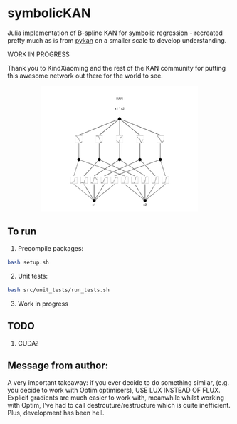 # symbolicKAN

Julia implementation of B-spline KAN for symbolic regression - recreated pretty much as is from [pykan](https://github.com/KindXiaoming/pykan) on a smaller scale to develop understanding.

WORK IN PROGRESS 

Thank you to KindXiaoming and the rest of the KAN community for putting this awesome network out there for the world to see.

<p align="center">
<img src="figures/kan.png" alt="KAN Architecture" width="70%"
</p>

## To run

1. Precompile packages:

```bash
bash setup.sh
```

2. Unit tests:

```bash
bash src/unit_tests/run_tests.sh
```

3. Work in progress

## TODO

1. CUDA?

## Message from author:

A very important takeaway: if you ever decide to do something similar, (e.g. you decide to work with Optim optimisers), USE LUX INSTEAD OF FLUX. Explicit gradients are much easier to work with, meanwhile whilst working with Optim, I've had to call destrcuture/restructure which is quite inefficient. Plus, development has been hell.